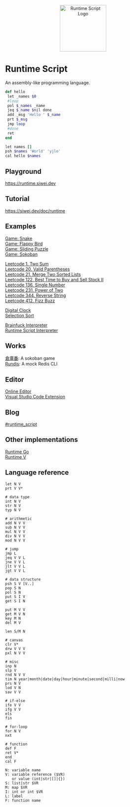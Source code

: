 <div align=center>
  <a href="https://runtime.siwei.dev/" target="_blank">
    <img src="https://siwei.dev/doc/runtime.png" alt="Runtime Script Logo" width="150" height="150"></img>
  </a>
</div>

# Runtime Script
An assembly-like programming language.

```ruby
def hello
 let _names $0
 #loop
 pol $_names _name
 jeq $_name $nil done
 add _msg 'Hello ' $_name
 prt $_msg
 jmp loop
 #done
 ret
end

let names []
psh $names 'World' 'yjlo'
cal hello $names
```

## Playground
https://runtime.siwei.dev

## Tutorial
https://siwei.dev/doc/runtime

## Examples
[Game: Snake](https://runtime.siwei.dev/?src=snake)  
[Game: Flappy Bird](https://runtime.siwei.dev/?src=bird)  
[Game: Sliding Puzzle](https://runtime.siwei.dev/?src=puzzle)  
[Game: Sokoban](https://runtime.siwei.dev/?src=sokoban)  

[Leetcode 1. Two Sum](https://runtime.siwei.dev/?src=leetcode1)  
[Leetcode 20. Valid Parentheses](https://runtime.siwei.dev/?src=leetcode20)  
[Leetcode 21. Merge Two Sorted Lists](https://runtime.siwei.dev/?src=leetcode21)  
[Leetcode 122. Best Time to Buy and Sell Stock II](https://runtime.siwei.dev/?src=leetcode122)  
[Leetcode 136. Single Number](https://runtime.siwei.dev/?src=leetcode136)  
[Leetcode 231. Power of Two](https://runtime.siwei.dev/?src=leetcode231)  
[Leetcode 344. Reverse String](https://runtime.siwei.dev/?src=leetcode344)  
[Leetcode 412. Fizz Buzz](https://runtime.siwei.dev/?src=leetcode412)  

[Digital Clock](https://runtime.siwei.dev/?src=clock)  
[Selection Sort](https://runtime.siwei.dev/?src=sort)  

[Brainfuck Interpreter](https://runtime.siwei.dev/?src=brain_fuck)  
[Runtime Script Interpreter](https://runtime.siwei.dev/?src=runtime_script)  

## Works
[倉庫番](https://siwei.dev/app/sokoban/): A sokoban game  
[Rundis](https://siwei.dev/app/rundis/): A mock Redis CLI  

## Editor
[Online Editor](https://runtime.siwei.dev)  
[Visual Studio Code Extension](https://marketplace.visualstudio.com/items?itemName=yjlo123.runtime)  

## Blog
[#runtime_script](https://blog.siwei.dev/tags/runtime-script/)

## Other implementations
[Runtime Go](https://github.com/yjlo123/runtime-go)  
[Runtime V](https://github.com/yjlo123/runtime-v)  

## Language reference
```
let N V
prt V V*

# data type
int N V
str N V
typ N V

# arithmetic
add N V V
sub N V V
mul N V V
div N V V
mod N V V

# jump
jmp L
jeq V V L
jne V V L
jlt V V L
jgt V V L

# data structure
psh S V [V..]
pop S N
pol S N
put S I V
get S I N

put M V V
get M V N
key M N
del M V

len S/M N

# canvas
clr V*
drw V V V
pxl N V V

# misc
inp N
slp V
rnd N V V
tim N year|month|date|day|hour|minute|second|milli|now
prs N V
lod V N
sav V V

# if-else
ife V V
ifg V V
els
fin

# for-loop
for N V
nxt

# function
def F
ret V*
end
cal F
```
```
N: variable name
V: variable reference ($VR)
   or value (int|str|[]|{})
S: list|str $VR
M: map $VR
I: int or int $VR
L: label
F: function name
```
